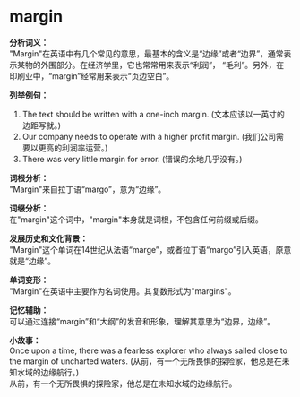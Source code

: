 # margin

**分析词义：**  
"Margin"在英语中有几个常见的意思，最基本的含义是“边缘”或者“边界”，通常表示某物的外围部分。在经济学里，它也常常用来表示“利润”， “毛利”。另外，在印刷业中，“margin”经常用来表示“页边空白”。

  

**列举例句：**

  

1.  The text should be written with a one-inch margin. (文本应该以一英寸的边距写就。)
2.  Our company needs to operate with a higher profit margin. (我们公司需要以更高的利润率运营。)
3.  There was very little margin for error. (错误的余地几乎没有。)

  

**词根分析：**  
"Margin"来自拉丁语“margo”，意为“边缘”。

  

**词缀分析：**  
在"margin"这个词中，"margin"本身就是词根，不包含任何前缀或后缀。

  

**发展历史和文化背景：**  
"Margin"这个单词在14世纪从法语“marge”，或者拉丁语“margo”引入英语，原意就是“边缘”。

  

**单词变形：**  
"Margin"在英语中主要作为名词使用。其复数形式为"margins"。

  

**记忆辅助：**  
可以通过连接“margin”和“大纲”的发音和形象，理解其意思为“边界，边缘”。

  

**小故事：**  
Once upon a time, there was a fearless explorer who always sailed close to the margin of uncharted waters. (从前，有一个无所畏惧的探险家，他总是在未知水域的边缘航行。)  
从前，有一个无所畏惧的探险家，他总是在未知水域的边缘航行。
